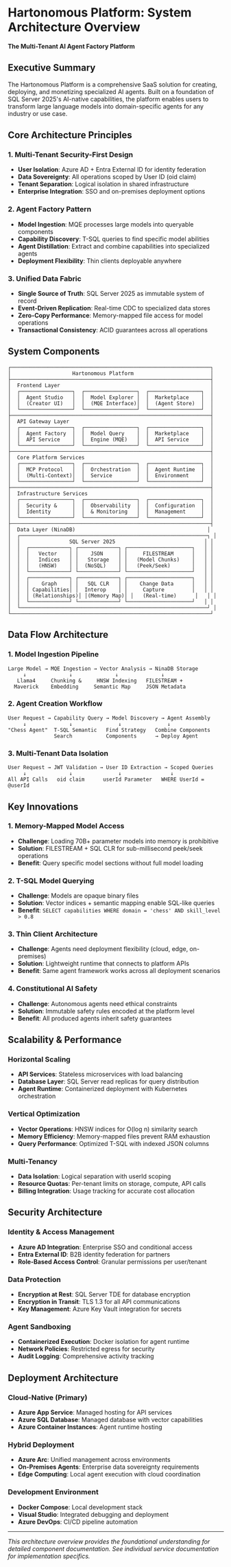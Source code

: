 # Hartonomous Platform: System Architecture Overview

**The Multi-Tenant AI Agent Factory Platform**

## Executive Summary

The Hartonomous Platform is a comprehensive SaaS solution for creating, deploying, and monetizing specialized AI agents. Built on a foundation of SQL Server 2025's AI-native capabilities, the platform enables users to transform large language models into domain-specific agents for any industry or use case.

## Core Architecture Principles

### **1. Multi-Tenant Security-First Design**
- **User Isolation**: Azure AD + Entra External ID for identity federation
- **Data Sovereignty**: All operations scoped by User ID (oid claim)
- **Tenant Separation**: Logical isolation in shared infrastructure
- **Enterprise Integration**: SSO and on-premises deployment options

### **2. Agent Factory Pattern**
- **Model Ingestion**: MQE processes large models into queryable components
- **Capability Discovery**: T-SQL queries to find specific model abilities
- **Agent Distillation**: Extract and combine capabilities into specialized agents
- **Deployment Flexibility**: Thin clients deployable anywhere

### **3. Unified Data Fabric**
- **Single Source of Truth**: SQL Server 2025 as immutable system of record
- **Event-Driven Replication**: Real-time CDC to specialized data stores
- **Zero-Copy Performance**: Memory-mapped file access for model operations
- **Transactional Consistency**: ACID guarantees across all operations

## System Components

```
┌─────────────────────────────────────────────────────────────────┐
│                    Hartonomous Platform                         │
├─────────────────────────────────────────────────────────────────┤
│  Frontend Layer                                                 │
│  ┌─────────────────┐  ┌─────────────────┐  ┌─────────────────┐  │
│  │  Agent Studio   │  │  Model Explorer │  │  Marketplace    │  │
│  │  (Creator UI)   │  │  (MQE Interface)│  │  (Agent Store)  │  │
│  └─────────────────┘  └─────────────────┘  └─────────────────┘  │
├─────────────────────────────────────────────────────────────────┤
│  API Gateway Layer                                              │
│  ┌─────────────────┐  ┌─────────────────┐  ┌─────────────────┐  │
│  │  Agent Factory  │  │  Model Query    │  │  Marketplace    │  │
│  │  API Service    │  │  Engine (MQE)   │  │  API Service    │  │
│  └─────────────────┘  └─────────────────┘  └─────────────────┘  │
├─────────────────────────────────────────────────────────────────┤
│  Core Platform Services                                         │
│  ┌─────────────────┐  ┌─────────────────┐  ┌─────────────────┐  │
│  │  MCP Protocol   │  │  Orchestration  │  │  Agent Runtime  │  │
│  │  (Multi-Context)│  │  Service        │  │  Environment    │  │
│  └─────────────────┘  └─────────────────┘  └─────────────────┘  │
├─────────────────────────────────────────────────────────────────┤
│  Infrastructure Services                                        │
│  ┌─────────────────┐  ┌─────────────────┐  ┌─────────────────┐  │
│  │  Security &     │  │  Observability  │  │  Configuration  │  │
│  │  Identity       │  │  & Monitoring   │  │  Management     │  │
│  └─────────────────┘  └─────────────────┘  └─────────────────┘  │
├─────────────────────────────────────────────────────────────────┤
│  Data Layer (NinaDB)                                           │
│  ┌─────────────────────────────────────────────────────────────┐ │
│  │                SQL Server 2025                             │ │
│  │  ┌─────────────┐ ┌─────────────┐ ┌─────────────────────┐   │ │
│  │  │   Vector    │ │    JSON     │ │     FILESTREAM      │   │ │
│  │  │   Indices   │ │   Storage   │ │   (Model Chunks)    │   │ │
│  │  │   (HNSW)    │ │  (NoSQL)    │ │   (Peek/Seek)       │   │ │
│  │  └─────────────┘ └─────────────┘ └─────────────────────┘   │ │
│  │  ┌─────────────┐ ┌─────────────┐ ┌─────────────────────┐   │ │
│  │  │    Graph    │ │   SQL CLR   │ │    Change Data      │   │ │
│  │  │ Capabilities│ │  Interop    │ │     Capture         │   │ │
│  │  │ (Relationships)│ │(Memory Map)│ │   (Real-time)      │   │ │
│  │  └─────────────┘ └─────────────┘ └─────────────────────┘   │ │
│  └─────────────────────────────────────────────────────────────┘ │
└─────────────────────────────────────────────────────────────────┘
```

## Data Flow Architecture

### **1. Model Ingestion Pipeline**
```
Large Model → MQE Ingestion → Vector Analysis → NinaDB Storage
     ↓              ↓              ↓              ↓
   Llama4     Chunking &     HNSW Indexing   FILESTREAM +
  Maverick    Embedding     Semantic Map     JSON Metadata
```

### **2. Agent Creation Workflow**
```
User Request → Capability Query → Model Discovery → Agent Assembly
     ↓              ↓               ↓               ↓
"Chess Agent"  T-SQL Semantic   Find Strategy   Combine Components
               Search           Components      → Deploy Agent
```

### **3. Multi-Tenant Data Isolation**
```
User Request → JWT Validation → User ID Extraction → Scoped Queries
     ↓              ↓               ↓                ↓
All API Calls   oid claim      userId Parameter   WHERE UserId = @userId
```

## Key Innovations

### **1. Memory-Mapped Model Access**
- **Challenge**: Loading 70B+ parameter models into memory is prohibitive
- **Solution**: FILESTREAM + SQL CLR for sub-millisecond peek/seek operations
- **Benefit**: Query specific model sections without full model loading

### **2. T-SQL Model Querying**
- **Challenge**: Models are opaque binary files
- **Solution**: Vector indices + semantic mapping enable SQL-like queries
- **Benefit**: `SELECT capabilities WHERE domain = 'chess' AND skill_level > 0.8`

### **3. Thin Client Architecture**
- **Challenge**: Agents need deployment flexibility (cloud, edge, on-premises)
- **Solution**: Lightweight runtime that connects to platform APIs
- **Benefit**: Same agent framework works across all deployment scenarios

### **4. Constitutional AI Safety**
- **Challenge**: Autonomous agents need ethical constraints
- **Solution**: Immutable safety rules encoded at the platform level
- **Benefit**: All produced agents inherit safety guarantees

## Scalability & Performance

### **Horizontal Scaling**
- **API Services**: Stateless microservices with load balancing
- **Database Layer**: SQL Server read replicas for query distribution
- **Agent Runtime**: Containerized deployment with Kubernetes orchestration

### **Vertical Optimization**
- **Vector Operations**: HNSW indices for O(log n) similarity search
- **Memory Efficiency**: Memory-mapped files prevent RAM exhaustion
- **Query Performance**: Optimized T-SQL with indexed JSON columns

### **Multi-Tenancy**
- **Data Isolation**: Logical separation with userId scoping
- **Resource Quotas**: Per-tenant limits on storage, compute, API calls
- **Billing Integration**: Usage tracking for accurate cost allocation

## Security Architecture

### **Identity & Access Management**
- **Azure AD Integration**: Enterprise SSO and conditional access
- **Entra External ID**: B2B identity federation for partners
- **Role-Based Access Control**: Granular permissions per user/tenant

### **Data Protection**
- **Encryption at Rest**: SQL Server TDE for database encryption
- **Encryption in Transit**: TLS 1.3 for all API communications
- **Key Management**: Azure Key Vault integration for secrets

### **Agent Sandboxing**
- **Containerized Execution**: Docker isolation for agent runtime
- **Network Policies**: Restricted egress for security
- **Audit Logging**: Comprehensive activity tracking

## Deployment Architecture

### **Cloud-Native (Primary)**
- **Azure App Service**: Managed hosting for API services
- **Azure SQL Database**: Managed database with vector capabilities
- **Azure Container Instances**: Agent runtime hosting

### **Hybrid Deployment**
- **Azure Arc**: Unified management across environments
- **On-Premises Agents**: Enterprise data sovereignty requirements
- **Edge Computing**: Local agent execution with cloud coordination

### **Development Environment**
- **Docker Compose**: Local development stack
- **Visual Studio**: Integrated debugging and deployment
- **Azure DevOps**: CI/CD pipeline automation

---

*This architecture overview provides the foundational understanding for detailed component documentation. See individual service documentation for implementation specifics.*
